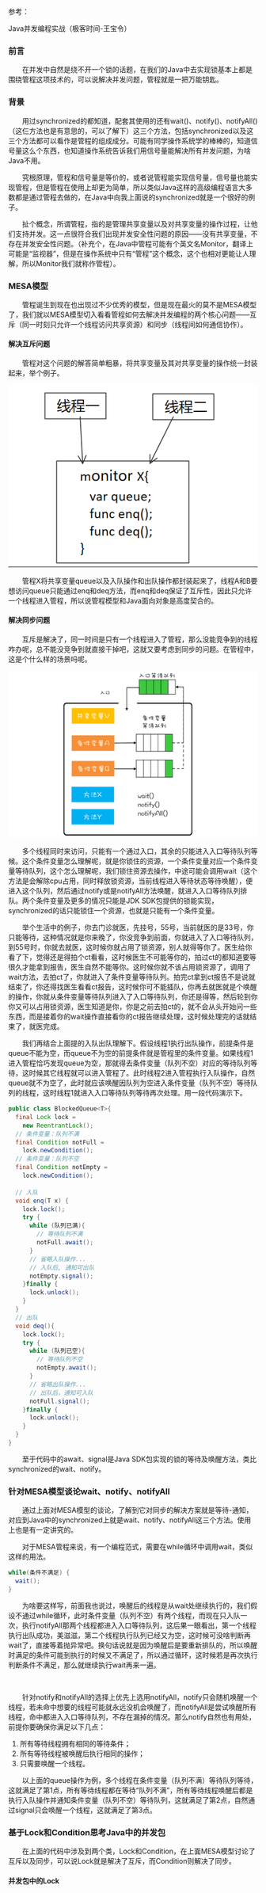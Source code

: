 参考：

Java并发编程实战（极客时间-王宝令）



### 前言

&emsp;&emsp;在并发中自然是绕不开一个锁的话题，在我们的Java中去实现锁基本上都是围绕管程这项技术的，可以说解决并发问题，管程就是一把万能钥匙。



### 背景

​&emsp;&emsp;用过synchronized的都知道，配套其使用的还有wait()、notify()、notifyAll()（这仨方法也是有意思的，可以了解下）这三个方法，包括synchronized以及这三个方法都可以看作是管程的组成成分。可能有同学操作系统学的棒棒的，知道信号量这么个东西，也知道操作系统告诉我们用信号量能解决所有并发问题，为啥Java不用。

​&emsp;&emsp;究根原理，管程和信号量是等价的，或者说管程能实现信号量，信号量也能实现管程，但是管程在使用上却更为简单，所以类似Java这样的高级编程语言大多数都是通过管程去做的，在Java中向我上面说的synchronized就是一个很好的例子。

​&emsp;&emsp;扯个概念，所谓管程，指的是管理共享变量以及对共享变量的操作过程，让他们支持并发。这一点很符合我们出现并发安全性问题的原因——没有共享变量，不存在并发安全性问题。（补充个，在Java中管程可能有个英文名Monitor，翻译上可能是“监视器”，但是在操作系统中只有“管程”这个概念，这个也相对更能让人理解，所以Monitor我们就称作管程）。



### MESA模型

​&emsp;&emsp;管程诞生到现在也出现过不少优秀的模型，但是现在最火的莫不是MESA模型了，我们就以MESA模型切入看看管程如何去解决并发编程的两个核心问题——互斥（同一时刻只允许一个线程访问共享资源）和同步（线程间如何通信协作）。

#### 解决互斥问题

​&emsp;&emsp;管程对这个问题的解答简单粗暴，将共享变量及其对共享变量的操作统一封装起来，举个例子。

![](https://raw.githubusercontent.com/jlbluluai/notesOfXyz/master/img/core/bingfa001.jpg)

​&emsp;&emsp;管程X将共享变量queue以及入队操作和出队操作都封装起来了，线程A和B要想访问queue只能通过enq和deq方法，而enq和deq保证了互斥性，因此只允许一个线程进入管程，所以说管程模型和Java面向对象是高度契合的。



#### 解决同步问题

​&emsp;&emsp;互斥是解决了，同一时间是只有一个线程进入了管程，那么没能竞争到的线程咋办呢，总不能没竞争到就直接干掉吧，这就又要考虑到同步的问题。在管程中，这是个什么样的场景吗呢。

![](https://raw.githubusercontent.com/jlbluluai/notesOfXyz/master/img/core/bingfa002.jpg)

​&emsp;&emsp;多个线程同时来访问，只能有一个通过入口，其余的只能进入入口等待队列等候。这个条件变量怎么理解呢，就是你锁住的资源，一个条件变量对应一个条件变量等待队列，这个怎么理解呢，我们锁住资源去操作，中途可能会调用wait（这个方法是会解除cpu占用，同时释放锁资源，当前线程进入等待状态等待唤醒），便进入这个队列，然后通过notify或是notifyAll方法唤醒，就进入入口等待队列排队。两个条件变量及更多的情况只能是JDK SDK包提供的锁能实现，synchronized的话只能锁住一个资源，也就是只能有一个条件变量。

​&emsp;&emsp;举个生活中的例子，你去门诊就医，先挂号，55号，当前就医的是33号，你只能等待，这种情况就是你来晚了，你没竞争到前面，你就进入了入口等待队列，到55号时，你就去就医，这时候你就占用了锁资源，别人就得等你了。医生给你看了下，觉得还是得拍个ct看看，这时候医生不可能等你的，拍过ct的都知道要等很久才能拿到报告，医生自然不能等你。这时候你就不该占用锁资源了，调用了wait方法，去拍ct了，你就进入了条件变量等待队列。拍完ct拿到ct报告不是说就结束了，你还得找医生看看ct报告，这时候你可不能插队，你再去就医就是个唤醒的操作，你就从条件变量等待队列进入了入口等待队列，你还是得等，然后轮到你你又可以占用锁资源，医生知道是你，你是之前去拍ct的，就不会从头开始问一些东西，而是接着你的wait操作直接看你的ct报告继续处理，这时候处理完的话就结束了，就医完成。

​&emsp;&emsp;我们再结合上面提的入队出队理解下。假设线程1执行出队操作，前提条件是queue不能为空，而queue不为空的前提条件就是管程里的条件变量。如果线程1进入管程恰巧发现queue为空，那就得去条件变量（队列不空）对应的等待队列等待，这时候其它线程就可以进入管程了。此时线程2进入管程执行入队操作，自然queue就不为空了，此时就应该唤醒因队列为空进入条件变量（队列不空）等待队列的线程，这时线程1就进入入口等待队列等待再次处理。用一段代码演示下。

```java
public class BlockedQueue<T>{
  final Lock lock =
    new ReentrantLock();
  // 条件变量：队列不满  
  final Condition notFull =
    lock.newCondition();
  // 条件变量：队列不空  
  final Condition notEmpty =
    lock.newCondition();

  // 入队
  void enq(T x) {
    lock.lock();
    try {
      while (队列已满){
        // 等待队列不满 
        notFull.await();
      }  
      // 省略入队操作...
      // 入队后, 通知可出队
      notEmpty.signal();
    }finally {
      lock.unlock();
    }
  }
  // 出队
  void deq(){
    lock.lock();
    try {
      while (队列已空){
        // 等待队列不空
        notEmpty.await();
      }
      // 省略出队操作...
      // 出队后，通知可入队
      notFull.signal();
    }finally {
      lock.unlock();
    }  
  }
}
```

​&emsp;&emsp;至于代码中的await、signal是Java SDK包实现的锁的等待及唤醒方法，类比synchronized的wait、notify。



### 针对MESA模型谈论wait、notify、notifyAll

​&emsp;&emsp;通过上面对MESA模型的谈论，了解到它对同步的解决方案就是等待-通知，对应到Java中的synchronized上就是wait、notify、notifyAll这三个方法。使用上也是有一定讲究的。

​&emsp;&emsp;对于MESA管程来说，有一个编程范式，需要在while循环中调用wait，类似这样的用法。

```java
while(条件不满足) {
  wait();
}
```

​&emsp;&emsp;为啥要这样写，前面我也说过，唤醒后的线程是从wait处继续执行的，我们假设不通过while循环，此时条件变量（队列不空）有两个线程，而现在只入队一次，执行notifyAll那两个线程都进入入口等待队列，这后果一眼看出，第一个线程执行出队成功，美滋滋，第二个线程执行队列已经又为空，这时候可没啥判断再wait了，直接等着抛异常吧。换句话说就是因为唤醒后是要重新排队的，所以唤醒时满足的条件可能到执行的时候又不满足了，所以通过循环，这时候若是再次执行判断条件不满足，那么就继续执行wait再来一遍。

​	

​&emsp;&emsp;针对notify和notifyAll的选择上优先上选用notifyAll，notify只会随机唤醒一个线程，若未命中想要的线程可能就永远没机会唤醒了，而notifyAll是尝试唤醒所有线程，命中都进入入口等待队列，不存在漏掉的情况。那么notify自然也有用处，前提你要确保你满足以下几点：

1. 所有等待线程拥有相同的等待条件；
2. 所有等待线程被唤醒后执行相同的操作；
3. 只需要唤醒一个线程。

​&emsp;&emsp;以上面的queue操作为例，多个线程在条件变量（队列不满）等待队列等待，这就满足了第1点，所有等待线程都在等待“队列不满”，所有等待线程唤醒后都是执行入队操作并通知条件变量（队列不空）等待队列，这就满足了第2点，自然通过signal只会唤醒一个线程，这就满足了第3点。



### 基于Lock和Condition思考Java中的并发包

​&emsp;&emsp;在上面的代码中涉及到两个类，Lock和Condition，在上面MESA模型讨论了互斥以及同步，可以说Lock就是解决了互斥，而Condition则解决了同步。

#### 并发包中的Lock

​	

